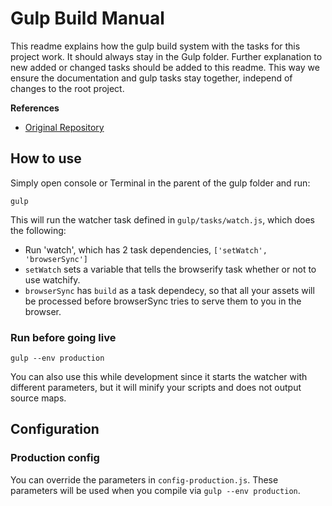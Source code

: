 Gulp Build Manual
============

This readme explains how the gulp build system with the tasks for this project work. It should always stay in the Gulp folder. Further explanation to new added or changed tasks should be added to this readme. This way we ensure the documentation and gulp tasks stay together, independ of changes to the root project.

**References**
- [Original Repository](https://github.com/whatwedo/gulp-wp-theme)

## How to use
Simply open console or Terminal in the parent of the gulp folder and run:

```
gulp
```


This will run the watcher task defined in `gulp/tasks/watch.js`, which does the following:
- Run 'watch', which has 2 task dependencies, `['setWatch', 'browserSync']`
- `setWatch` sets a variable that tells the browserify task whether or not to use watchify.
- `browserSync` has `build` as a task dependecy, so that all your assets will be processed before browserSync tries to serve them to you in the browser.

### Run before going live

```
gulp --env production
```

You can also use this while development since it starts the watcher with different parameters, but it will minify your scripts and does not output source maps.


## Configuration
### Production config

You can override the parameters in ```config-production.js```. These parameters will be used when you compile via `gulp --env production`.
